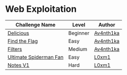 # Web Exploitation

| Challenge Name           |  Level    | Author                                        	      | 
|--------------------------|-----------|------------------------------------------------------| 
| [Delicious](delicious.md)| Beginner   | [Av4nth1ka](https://twitter.com/av4nth1ka)       | 
| [Find the Flag](find_the_flag.md)| Easy   | [Av4nth1ka](https://twitter.com/av4nth1ka)   | 
| [Filters](filters.md)   | Medium  | [Av4nth1ka](https://twitter.com/av4nth1ka )             |
| [Ultimate Spiderman Fan](ultimate_spiderman_fan.md)   | Easy  | [L0xm1](https://twitter.com/L0xm1_07)   |
|[Notes V1](notes_v1.md)   | Hard  | [L0xm1](https://twitter.com/L0xm1_07)   |
